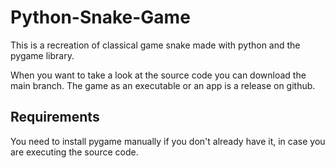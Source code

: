 # Python-Snake-Game
This is a recreation of classical game snake made with python and the pygame library.

When you want to take a look at the source code you can download the main branch. The game as an executable or an app is a release on github.

## Requirements
You need to install pygame manually if you don't already have it, in case you are executing the source code.
